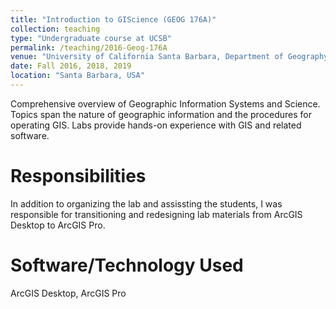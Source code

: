 ```yaml
---
title: "Introduction to GIScience (GEOG 176A)"
collection: teaching
type: "Undergraduate course at UCSB"
permalink: /teaching/2016-Geog-176A
venue: "University of California Santa Barbara, Department of Geography"
date: Fall 2016, 2018, 2019
location: "Santa Barbara, USA"
---
```


Comprehensive overview of Geographic Information Systems and Science. Topics span the nature of geographic information and the procedures for operating GIS. Labs provide hands-on experience with GIS and related software.

Responsibilities
======
In addition to organizing the lab and assissting the students, I was responsible for transitioning and redesigning lab materials from ArcGIS Desktop to ArcGIS Pro.

Software/Technology Used
======
ArcGIS Desktop, ArcGIS Pro
